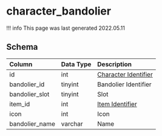 # character_bandolier

!!! info
	This page was last generated 2022.05.11

## Schema

| Column | Data Type | Description |
| :--- | :--- | :--- |
| id | int | [Character Identifier](character_data.md) |
| bandolier_id | tinyint | Bandolier Identifier |
| bandolier_slot | tinyint | Slot |
| item_id | int | [Item Identifier](../../schema/items/items.md) |
| icon | int | Icon |
| bandolier_name | varchar | Name |

